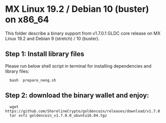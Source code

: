 # MX Linux 19.2 / Debian 10 (buster) on x86_64

This folder describe a binary support from v1.7.0.1 GLDC core release on MX Linux 19.2 and Debian 9 (stretch) / 10 (buster).

## Step 1: Install library files
Please run below shell script in terminal for installing dependencies and library files:
```
  bash  prepare_neng.sh
```

## Step 2: download the binary wallet and enjoy:
```
  wget https://github.com/ShorelineCrypto/goldencoin/releases/download/v1.7.0.0/goldencoin_v1.7.0.0_ubuntu16.04.tgz
  tar xvfz goldencoin_v1.7.0.0_ubuntu16.04.tgz
```
